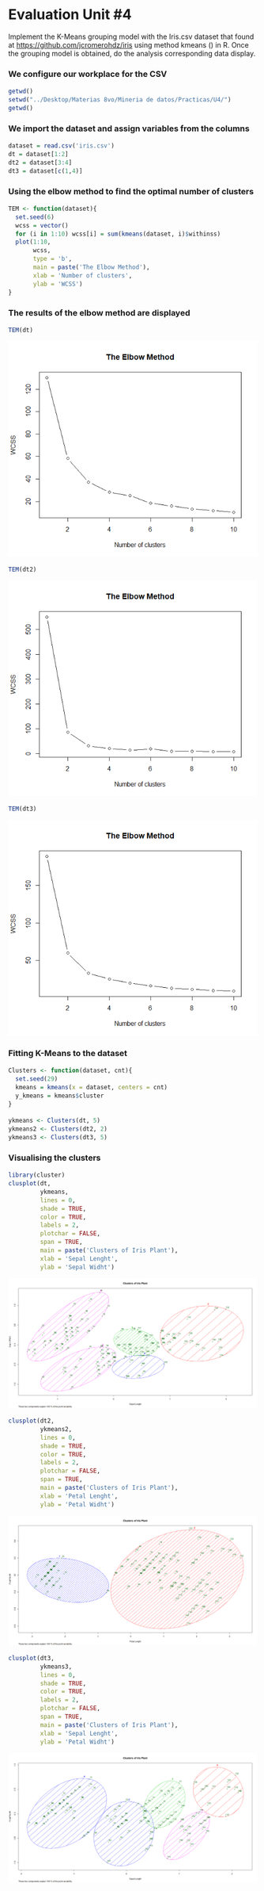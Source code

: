 # Evaluation Unit #4

Implement the K-Means grouping model with the Iris.csv dataset that found at https://github.com/jcromerohdz/iris using method kmeans () in R. Once the grouping model is obtained, do the analysis corresponding data display.

### We configure our workplace for the CSV
``` r
getwd()
setwd("../Desktop/Materias 8vo/Mineria de datos/Practicas/U4/")
getwd()
``` 

### We import the dataset and assign variables from the columns
``` r
dataset = read.csv('iris.csv')
dt = dataset[1:2]
dt2 = dataset[3:4]
dt3 = dataset[c(1,4)]
``` 

### Using the elbow method to find the optimal number of clusters
```r
TEM <- function(dataset){
  set.seed(6)
  wcss = vector()
  for (i in 1:10) wcss[i] = sum(kmeans(dataset, i)$withinss)
  plot(1:10,
       wcss,
       type = 'b',
       main = paste('The Elbow Method'),
       xlab = 'Number of clusters',
       ylab = 'WCSS')
}
```
### The results of the elbow method are displayed
```r
TEM(dt)
```
![alt text](https://github.com/JuanCarlos-Negrete/Data-Mining/blob/Unit_4/Unit_4/Evaluation/TEM1.png)

```r
TEM(dt2)
```
![alt text](https://github.com/JuanCarlos-Negrete/Data-Mining/blob/Unit_4/Unit_4/Evaluation/TEM2.png)

```r
TEM(dt3)
```
![alt text](https://github.com/JuanCarlos-Negrete/Data-Mining/blob/Unit_4/Unit_4/Evaluation/TEM3.png)

### Fitting K-Means to the dataset
```r
Clusters <- function(dataset, cnt){
  set.seed(29)
  kmeans = kmeans(x = dataset, centers = cnt)
  y_kmeans = kmeans$cluster
}

ykmeans <- Clusters(dt, 5)
ykmeans2 <- Clusters(dt2, 2)
ykmeans3 <- Clusters(dt3, 5)
```

### Visualising the clusters
```r
library(cluster)
clusplot(dt,
         ykmeans,
         lines = 0,
         shade = TRUE,
         color = TRUE,
         labels = 2,
         plotchar = FALSE,
         span = TRUE,
         main = paste('Clusters of Iris Plant'),
         xlab = 'Sepal Lenght',
         ylab = 'Sepal Widht')
```
![alt text](https://github.com/JuanCarlos-Negrete/Data-Mining/blob/Unit_4/Unit_4/Evaluation/Cluster1.png)

```r
clusplot(dt2,
         ykmeans2,
         lines = 0,
         shade = TRUE,
         color = TRUE,
         labels = 2,
         plotchar = FALSE,
         span = TRUE,
         main = paste('Clusters of Iris Plant'),
         xlab = 'Petal Lenght',
         ylab = 'Petal Widht')
```

![alt text](https://github.com/JuanCarlos-Negrete/Data-Mining/blob/Unit_4/Unit_4/Evaluation/Cluster2.png)

```r
clusplot(dt3,
         ykmeans3,
         lines = 0,
         shade = TRUE,
         color = TRUE,
         labels = 2,
         plotchar = FALSE,
         span = TRUE,
         main = paste('Clusters of Iris Plant'),
         xlab = 'Sepal Lenght',
         ylab = 'Petal Widht')
```
![alt text](https://github.com/JuanCarlos-Negrete/Data-Mining/blob/Unit_4/Unit_4/Evaluation/Cluster3.png)